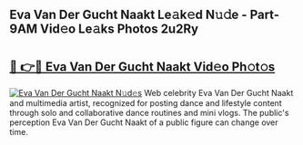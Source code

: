 ## Eva Van Der Gucht Naakt Le𝚊k𝚎d N𝚞𝚍e - Part-9AM Vid𝚎o Le𝚊ks Photos 2u2Ry

# <h2><a href="http://fb8wzb.evod.top/?m=Eva+Van+Der+Gucht+Naakt">🔗 👉🔴 Eva Van Der Gucht Naakt Vid𝚎o Ph𝚘t𝚘s</a></h2>

[![Eva Van Der Gucht Naakt N𝚞d𝚎s](https://i.imgur.com/8V9OHl7.gif)](http://fb8wzb.evod.top/?m=Eva+Van+Der+Gucht+Naakt)
Web celebrity Eva Van Der Gucht Naakt and multimedia artist, recognized for posting dance and lifestyle content through solo and collaborative dance routines and mini vlogs. The public's perception Eva Van Der Gucht Naakt of a public figure can change over time. 
